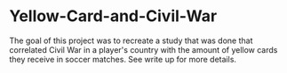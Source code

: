 # Yellow-Card-and-Civil-War

The goal of this project was to recreate a study that was done that correlated Civil War in a player's country with the amount of yellow cards they receive in soccer matches. See write up for more details.
